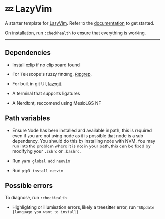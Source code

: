 # 💤 LazyVim

A starter template for [LazyVim](https://github.com/LazyVim/LazyVim).
Refer to the [documentation](https://lazyvim.github.io/installation) to get started.

On installation, run `:checkhealth` to ensure that everything is working.

---

## Dependencies

- Install xclip if no clip board found

- For Telescope's fuzzy finding, [Ripgrep](https://github.com/BurntSushi/ripgrep).

- For built in git UI, [lazygit](https://github.com/jesseduffield/lazygit).

- A terminal that supports ligatures

- A Nerdfont, reccomend using MesloLGS NF

## Path variables

- Ensure Node has been installed and available in path, this is required even if you are not using node as it is possible that node is a sub dependency. You should do this by installing node with NVM. You may run into the problem where it is not in your path; this can be fixed by modifying your `.zshrc` or `.bashrc`.

- Run `yarn global add neovim`
- Run `pip3 install neovim`

## Possible errors

To diagnose, run `:checkhealth`

- Highlighting or illumination errors, likely a treesitter error, run `TSUpdate {language you want to install}`
